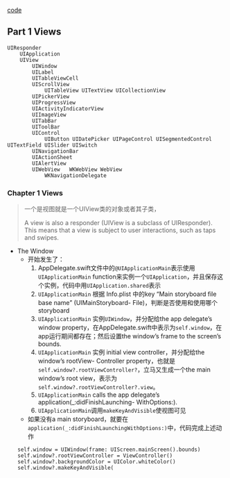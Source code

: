 [code]( http://github.com/mattneub/Programming-iOS-Book-Examples)

## Part 1 Views
```
UIResponder
    UIApplication
    UIView  
        UIWindow
        UILabel
        UITableViewCell
        UIScrollView    
            UITableView UITextView UICollectionView
        UIPickerView
        UIProgressView
        UIActivityIndicatorView
        UIImageView
        UITabBar 
        UIToolBar
        UIControl   
            UIButton UIDatePicker UIPageControl UISegmentedControl UITextField UISlider UISwitch 
        UINavigationBar
        UIActionSheet
        UIAlertView
        UIWebView   WKWebView WebView
            WKNavigationDelegate 
```




### Chapter 1 Views 
> 一个是视图就是一个UIView类的对象或者其子类，
> 
> A view is also a responder (UIView is a subclass of UIResponder). This means that a view is subject to user interactions, such as taps and swipes. 

- The Window
    + 开始发生了：
        1. AppDelegate.swift文件中的`@UIApplicationMain`表示使用`UIApplicationMain` function来实例一个`UIApplication`，并且保存这个实例，代码中用`UIApplication.shared`表示
        2. `UIApplicationMain` 根据 Info.plist 中的key “Main storyboard file base name” (UIMainStoryboard- File)，判断是否使用和使用哪个storyboard
        3. `UIApplicationMain` 实例`UIWindow`，并分配给the app delegate’s window property，在AppDelegate.swift中表示为`self.window`，在app运行期间都存在；然后设置the window’s frame to the screen’s bounds. 
        4. `UIApplicationMain`  实例 initial view controller，并分配给the window’s rootView- Controller property，也就是`self.window?.rootViewController?`，立马又生成一个the main window’s root view，表示为`self.window?.rootViewController?.view`。
        5. `UIApplicationMain` calls the app delegate’s application(_:didFinishLaunching- WithOptions:).
        6. `UIApplicationMain`调用`makeKeyAndVisible`使视图可见
    + 如果没有a main storyboard，就要在`application(_:didFinishLaunchingWithOptions:)`中，代码完成上述动作
    ```
    self.window = UIWindow(frame: UIScreen.mainScreen().bounds)
    self.window?.rootViewController = ViewController()
    self.window?.backgroundColor = UIColor.whiteColor()
    self.window?.makeKeyAndVisible(
    ```



